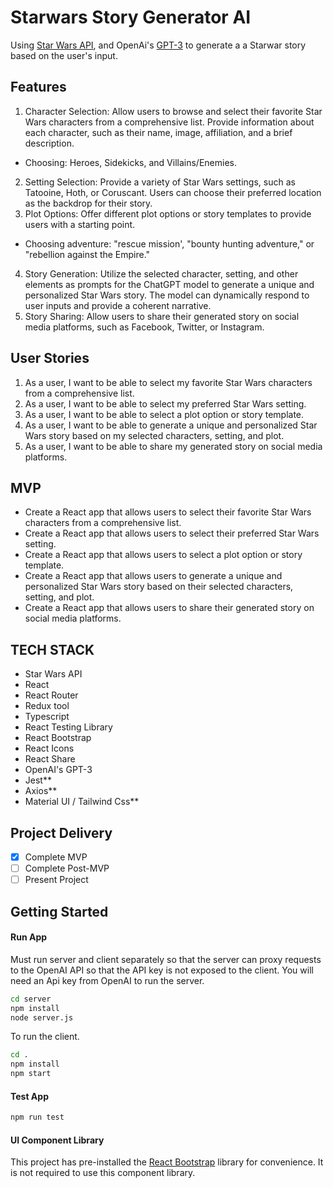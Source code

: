 # Starwars Story Generator AI
Using [Star Wars API](https://swapi.dev/documentation), and OpenAi's [GPT-3](https://openai.com/blog/openai-api/) to generate a a Starwar story based on the user's input.

## Features
1. Character Selection: Allow users to browse and select their favorite Star Wars characters from a comprehensive list. Provide information about each character, such as their name, image, affiliation, and a brief description.
  - Choosing: Heroes, Sidekicks, and Villains/Enemies. 
2. Setting Selection: Provide a variety of Star Wars settings, such as Tatooine, Hoth, or Coruscant. Users can choose their preferred location as the backdrop for their story.
3. Plot Options: Offer different plot options or story templates to provide users with a starting point. 
  - Choosing adventure: "rescue mission', "bounty hunting adventure," or "rebellion against the Empire."
4. Story Generation: Utilize the selected character, setting, and other elements as prompts for the ChatGPT model to generate a unique and personalized Star Wars story. The model can dynamically respond to user inputs and provide a coherent narrative.
5. Story Sharing: Allow users to share their generated story on social media platforms, such as Facebook, Twitter, or Instagram.

## User Stories
1. As a user, I want to be able to select my favorite Star Wars characters from a comprehensive list.
2. As a user, I want to be able to select my preferred Star Wars setting.
3. As a user, I want to be able to select a plot option or story template.
4. As a user, I want to be able to generate a unique and personalized Star Wars story based on my selected characters, setting, and plot.
5. As a user, I want to be able to share my generated story on social media platforms.

## MVP
- Create a React app that allows users to select their favorite Star Wars characters from a comprehensive list.
- Create a React app that allows users to select their preferred Star Wars setting.
- Create a React app that allows users to select a plot option or story template.
- Create a React app that allows users to generate a unique and personalized Star Wars story based on their selected characters, setting, and plot.
- Create a React app that allows users to share their generated story on social media platforms.

## TECH STACK
- Star Wars API
- React
- React Router
- Redux tool
- Typescript
- React Testing Library
- React Bootstrap
- React Icons
- React Share
- OpenAI's GPT-3
- Jest**
- Axios**
- Material UI / Tailwind Css**
## Project Delivery
- [x] Complete MVP
- [ ] Complete Post-MVP
- [ ] Present Project

## Getting Started
#### Run App

Must run server and client separately so that the server can proxy requests to the OpenAI API so that the API key is not exposed to the client. You will need an Api key from OpenAI to run the server.
```bash
cd server
npm install
node server.js
```

To run the client. 
```bash
cd .
npm install
npm start
```

#### Test App

```bash
npm run test
```

#### UI Component Library

This project has pre-installed the [React Bootstrap](https://react-bootstrap.netlify.app/docs/components/accordion) library for convenience. It is not required to use this component library.
